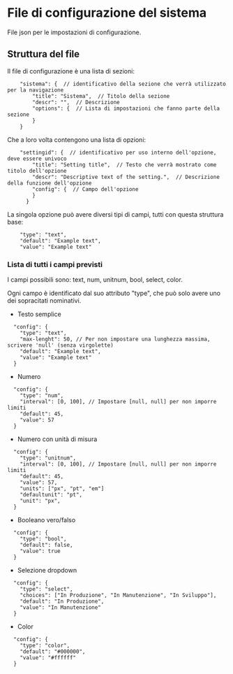 # File di configurazione del sistema

File json per le impostazioni di configurazione.

## Struttura del file

Il file di configurazione è una lista di sezioni:

```jsonc
    "sistema": {  // identificativo della sezione che verrà utilizzato per la navigazione
        "title": "Sistema",  // Titolo della sezione
        "descr": "",  // Descrizione
        "options": {  // Lista di impostazioni che fanno parte della sezione
        }
    }
```

Che a loro volta contengono una lista di opzioni:

```jsonc
    "settingid": {  // identificativo per uso interno dell'opzione, deve essere univoco
        "title": "Setting title",  // Testo che verrà mostrato come titolo dell'opzione
        "descr": "Descriptive text of the setting.",  // Descrizione della funzione dell'opzione
        "config": {  // Campo dell'opzione
        }
      }
```

La singola opzione può avere diversi tipi di campi, tutti con questa struttura base:

```jsonc
    "type": "text",
    "default": "Example text",
    "value": "Example text"
```

### Lista di tutti i campi previsti

I campi possibili sono: text, num, unitnum, bool, select, color.

Ogni campo è identificato dal suo attributo "type", che può solo avere uno dei sopracitati nominativi.

- Testo semplice

```jsonc
  "config": {
    "type": "text",
    "max-lenght": 50, // Per non impostare una lunghezza massima, scrivere 'null' (senza virgolette)
    "default": "Example text",
    "value": "Example text"
  }
```

- Numero

```jsonc
  "config": {
    "type": "num",
    "interval": [0, 100], // Impostare [null, null] per non imporre limiti
    "default": 45,
    "value": 57
  }
```

- Numero con unità di misura

```jsonc
  "config": {
    "type": "unitnum",
    "interval": [0, 100], // Impostare [null, null] per non imporre limiti
    "default": 45,
    "value": 57,
    "units": ["px", "pt", "em"]
    "defaultunit": "pt",
    "unit": "px",
  }
```

- Booleano vero/falso

```jsonc
  "config": {
    "type": "bool",
    "default": false,
    "value": true
  }
```

- Selezione dropdown

```jsonc
  "config": {
    "type": "select",
    "choices": ["In Produzione", "In Manutenzione", "In Sviluppo"],
    "default": "In Produzione",
    "value": "In Manutenzione"
  }
```

- Color

```jsonc
  "config": {
    "type": "color",
    "default": "#000000",
    "value": "#ffffff"
  }
```
